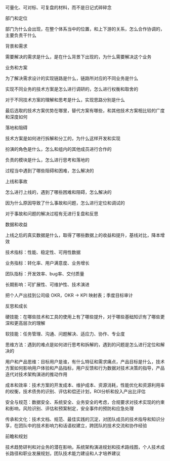 可量化、可对标、可复盘的材料，而不是日记式碎碎念

部门和定位

部门为什么会出现，在整个体系当中的位置，和上下游的关系，怎么合作协调的，主要负责干什么

背景和需求

需要解决的需求是什么，是在什么背景下出现的，为什么需要解决这个业务

业务和方案

为了解决需求设计的实现链路是什么，链路所对应的不同业务是什么

实现不同业务的技术方案是怎么进行调研的，怎么进行权衡和取舍的

对于不同技术方案的理解和思考是什么，实现思路分别是什么

最后选取的技术方案优势在哪里，替代方案有哪些，和其他技术方案相比较的广度和深度如何

落地和阻碍

技术方案是如何进行拆解和分工的，为什么这样开发和实现

扮演的角色是什么，怎么和组内的其他成员进行合作的

负责的模块是什么，怎么进行思考和落地的

过程当中遇到了哪些阻碍和困难，怎么解决的

上线和事故

怎么进行上线的，遇到了哪些困难和阻碍，怎么解决的

因为什么原因导致了什么事故和问题，怎么进行定位和调试的

对于事故和问题的解决过程有无进行复盘和反思

数据和收益

上线之后的真实数据是什么，取得了哪些数据上的收益和提升，基线对比，降本增效

技术指标：性能、稳定性、可用性数据

业务指标：转化率、用户满意度、业务增长

团队指标：开发效率、bug率、交付质量

长期影响：可扩展性、可维护性、技术演进

把个人产出挂到公司级 OKR，OKR → KPI 映射表；季度目标审计

反思和成长

硬技能：在哪些技术和工具的使用上有了哪些提升，对于哪些基础知识有了哪些更深和更高层次的理解

软技能：任务管理、沟通、问题解决、适应力、协作、专业度

思维方法：遇到的难点是如何进行思考和拆解的，遇到的问题是怎么进行定位和解决的

用户和产品思维：目标用户是谁，有什么特征和需求痛点，产品目标是什么，技术方案如何影响用户体验和产品指标，用户反馈和行为数据对技术决策的指导，产品迭代对技术架构演进的推动作用

成本和效率：技术方案的开发成本、维护成本、资源消耗，性能优化和资源利用率的权衡，技术债务的识别、评估和偿还计划，ROI分析和投入产出比评估

安全与规范：数据安全、系统安全、业务安全的考虑，合规要求对技术实现的约束和影响，风险识别、评估和预案制定，安全事件的预防和应急处理

传承和文化：技术文档、规范、最佳实践的沉淀，对团队成员的技术指导和知识分享，在团队中的技术影响力和话语权建立，跨团队的技术交流和协作经验

前瞻和规划

技术趋势研判和对业务的潜在影响，系统架构演进规划和技术路线图，个人技术成长路径和职业发展规划，团队技术能力建设和人才培养建议
